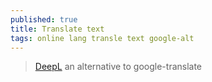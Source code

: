 ```yaml
---
published: true
title: Translate text
tags: online lang transle text google-alt
---
```

> [DeepL](https://www.deepl.com) an alternative to google-translate
